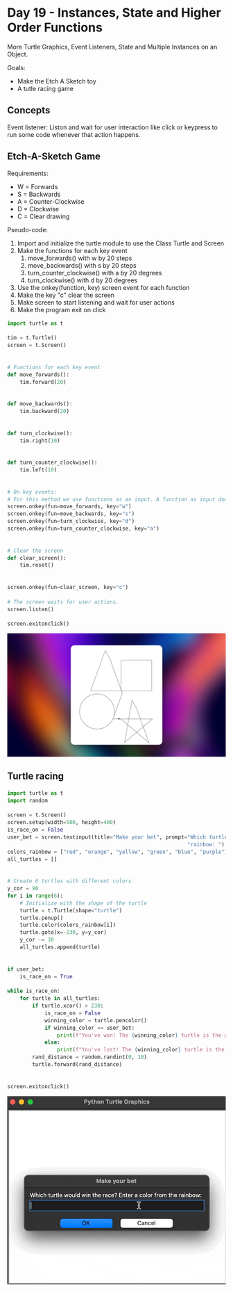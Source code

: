 # Day 19 - Instances, State and Higher Order Functions
More Turtle Graphics, Event Listeners, State and Multiple Instances on an Object.

Goals:
- Make the Etch A Sketch toy
- A tutle racing game

## Concepts
Event listener: Liston and wait for user interaction like click or keypress to run some code whenever that action happens.


## Etch-A-Sketch Game

Requirements:
- W = Forwards
- S = Backwards
- A = Counter-Clockwise
- D = Clockwise
- C = Clear drawing

Pseudo-code:
1. Import and initialize the turtle module to use the Class Turtle and Screen
2. Make the functions for each key event
   1. move_forwards() with w by 20 steps
   2. move_backwards() with s by 20 steps
   3. turn_counter_clockwise() with a by 20 degrees
   4. turn_clockwise() with d by 20 degrees
3. Use the onkey(function, key) screen event for each function
4. Make the key "c" clear the screen
5. Make screen to start listening and wait for user actions
6. Make the program exit on click

```python
import turtle as t

tim = t.Turtle()
screen = t.Screen()


# Functions for each key event
def move_forwards():
    tim.forward(20)


def move_backwards():
    tim.backward(20)


def turn_clockwise():
    tim.right(10)


def turn_counter_clockwise():
    tim.left(10)


# On key events:
# For this method we use functions as an input. A function as input doesn't need the parenthesis.
screen.onkey(fun=move_forwards, key="w")
screen.onkey(fun=move_backwards, key="s")
screen.onkey(fun=turn_clockwise, key="d")
screen.onkey(fun=turn_counter_clockwise, key="a")


# Clear the screen
def clear_screen():
    tim.reset()


screen.onkey(fun=clear_screen, key="c")

# The screen waits for user actions.
screen.listen()

screen.exitonclick()
```
![img_1.png](img_1.png)

## Turtle racing

```python
import turtle as t
import random

screen = t.Screen()
screen.setup(width=500, height=400)
is_race_on = False
user_bet = screen.textinput(title="Make your bet", prompt="Which turtle would win the race? Enter a color from the "
                                                          "rainbow: ").lower()
colors_rainbow = ["red", "orange", "yellow", "green", "blue", "purple"]
all_turtles = []


# Create 6 turtles with different colors
y_cor = 90
for i in range(6):
    # Initialize with the shape of the turtle
    turtle = t.Turtle(shape="turtle")
    turtle.penup()
    turtle.color(colors_rainbow[i])
    turtle.goto(x=-230, y=y_cor)
    y_cor -= 30
    all_turtles.append(turtle)


if user_bet:
    is_race_on = True

while is_race_on:
    for turtle in all_turtles:
        if turtle.xcor() > 230:
            is_race_on = False
            winning_color = turtle.pencolor()
            if winning_color == user_bet:
                print(f"You've won! The {winning_color} turtle is the winner!")
            else:
                print(f"You've lost! The {winning_color} turtle is the winner!")
        rand_distance = random.randint(0, 10)
        turtle.forward(rand_distance)


screen.exitonclick()

```
![Turtle racing example](./turtle_race.gif)
